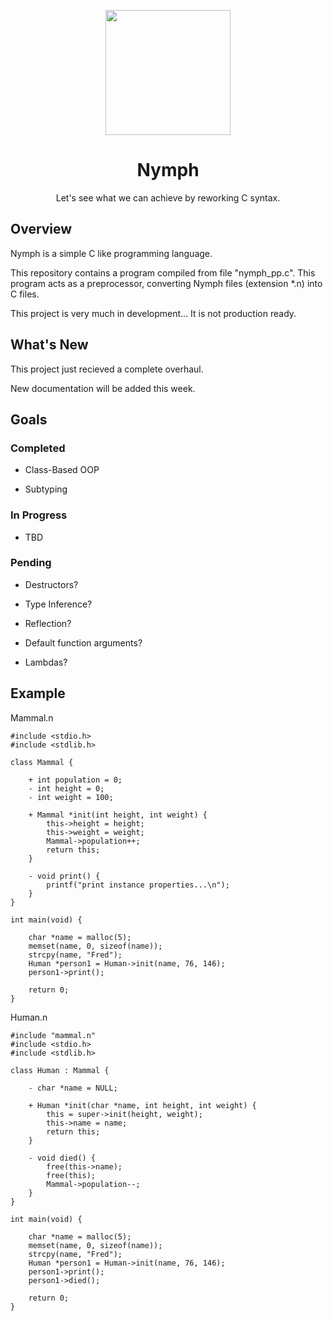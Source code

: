 <p align="center"><img src="https://cdn.pixabay.com/photo/2013/07/12/12/13/fairy-145352_960_720.png" width="auto" height="200" /></p>

<h1 align=center>Nymph</h1>

<p align="center">Let's see what we can achieve by reworking C syntax.</p>

## Overview

Nymph is a simple C like programming language.

This repository contains a program compiled from file "nymph_pp.c". This program acts as a preprocessor, converting Nymph files (extension \*.n) into C files.

This project is very much in development... It is not production ready.

## What's New

This project just recieved a complete overhaul.

New documentation will be added this week.

## Goals

### Completed

* Class-Based OOP

* Subtyping

### In Progress

* TBD

### Pending

* Destructors?

* Type Inference?

* Reflection?

* Default function arguments?

* Lambdas?

## Example

Mammal.n
```
#include <stdio.h>
#include <stdlib.h>

class Mammal {

    + int population = 0;
    - int height = 0;
    - int weight = 100;

    + Mammal *init(int height, int weight) {
        this->height = height;
        this->weight = weight;
        Mammal->population++;
        return this;
    }

    - void print() {
        printf("print instance properties...\n");
    }
}

int main(void) {

    char *name = malloc(5);
    memset(name, 0, sizeof(name));
    strcpy(name, "Fred");
    Human *person1 = Human->init(name, 76, 146);
    person1->print();

    return 0;
}
```

Human.n
```
#include "mammal.n"
#include <stdio.h>
#include <stdlib.h>

class Human : Mammal {

    - char *name = NULL;

    + Human *init(char *name, int height, int weight) {
        this = super->init(height, weight);
        this->name = name;
        return this;
    }

    - void died() {
        free(this->name);
        free(this);
        Mammal->population--;
    }
}

int main(void) {

    char *name = malloc(5);
    memset(name, 0, sizeof(name));
    strcpy(name, "Fred");
    Human *person1 = Human->init(name, 76, 146);
    person1->print();
    person1->died();

    return 0;
}
```